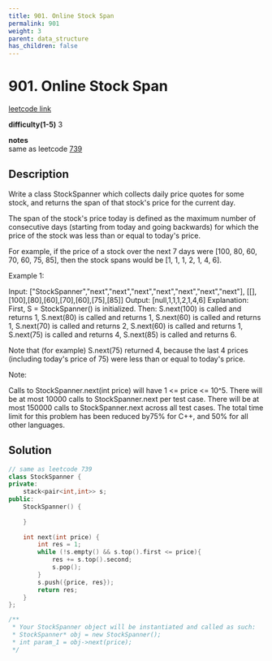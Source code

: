 ```yaml
---
title: 901. Online Stock Span
permalink: 901
weight: 3
parent: data_structure
has_children: false
---
```

# 901. Online Stock Span
[leetcode link](https://leetcode.com/problems/online-stock-span/)

**difficulty(1-5)** 
3

**notes**   
same as leetcode [739](739)

## Description
Write a class StockSpanner which collects daily price quotes for some stock, and returns the span of that stock's price for the current day.

The span of the stock's price today is defined as the maximum number of consecutive days (starting from today and going backwards) for which the price of the stock was less than or equal to today's price.

For example, if the price of a stock over the next 7 days were [100, 80, 60, 70, 60, 75, 85], then the stock spans would be [1, 1, 1, 2, 1, 4, 6].

 

Example 1:

Input: ["StockSpanner","next","next","next","next","next","next","next"], [[],[100],[80],[60],[70],[60],[75],[85]]
Output: [null,1,1,1,2,1,4,6]
Explanation: 
First, S = StockSpanner() is initialized.  Then:
S.next(100) is called and returns 1,
S.next(80) is called and returns 1,
S.next(60) is called and returns 1,
S.next(70) is called and returns 2,
S.next(60) is called and returns 1,
S.next(75) is called and returns 4,
S.next(85) is called and returns 6.

Note that (for example) S.next(75) returned 4, because the last 4 prices
(including today's price of 75) were less than or equal to today's price.
 

Note:

Calls to StockSpanner.next(int price) will have 1 <= price <= 10^5.
There will be at most 10000 calls to StockSpanner.next per test case.
There will be at most 150000 calls to StockSpanner.next across all test cases.
The total time limit for this problem has been reduced by75% for C++, and 50% for all other languages.

## Solution

```c++
// same as leetcode 739
class StockSpanner {
private:
    stack<pair<int,int>> s; 
public:
    StockSpanner() {
        
    }
    
    int next(int price) {
        int res = 1;
        while (!s.empty() && s.top().first <= price){
            res += s.top().second;
            s.pop();
        }
        s.push({price, res});
        return res;
    }
};

/**
 * Your StockSpanner object will be instantiated and called as such:
 * StockSpanner* obj = new StockSpanner();
 * int param_1 = obj->next(price);
 */

```

<!-- 
Default label
{: .label }

Blue label
{: .label .label-blue }

Stable
{: .label .label-green }

New release
{: .label .label-purple }

Coming soon
{: .label .label-yellow }

Deprecated
{: .label .label-red } -->
